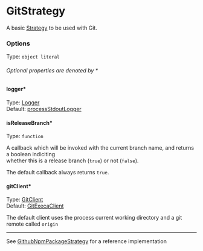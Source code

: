 # GitStrategy

A basic [Strategy](../strategy.md) to be used with Git.

### Options

Type: `object literal`

###### Optional properties are denoted by *

#### logger*

Type: [Logger](../ports/logger.md)  
Default: [processStdoutLogger](../adapters/process-stdout-logger.md)

#### isReleaseBranch*

Type: `function`

A callback which will be invoked with the current branch name, and returns a boolean indiciting  
whether this is a release branch (`true`) or not (`false`).

The default callback always returns `true`.

#### gitClient*

Type: [GitClient](../ports/git-client.md)  
Default: [GitExecaClient](../adapters/git-execa-client.md)

The default client uses the process current working directory and a git remote called `origin`

---

See [GithubNpmPackageStrategy](github-npm-package-strategy.md) for a reference implementation
